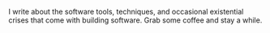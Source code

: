 I write about the software tools, techniques, and occasional existential crises that come with building software. Grab some coffee and stay a while.
<br/>
<br/>
<br/>
<br/>
